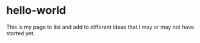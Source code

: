 # hello-world
This is my page to list and add to different ideas that I may or may not have started yet.
